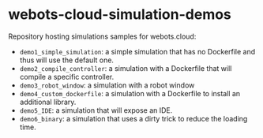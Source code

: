 # webots-cloud-simulation-demos
Repository hosting simulations samples for webots.cloud:
 - `demo1_simple_simulation`: a simple simulation that has no Dockerfile and thus will use the default one.
 - `demo2_compile_controller`: a simulation with a Dockerfile that will compile a specific controller.
 - `demo3_robot_window`: a simulation with a robot window
 - `demo4_custom_dockerfile`: a simulation with a Dockerfile to install an additional library.
 - `demo5_IDE`: a simulation that will expose an IDE.
 - `demo6_binary`: a simulation that uses a dirty trick to reduce the loading time.
